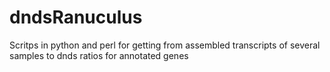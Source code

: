 # dndsRanuculus
Scritps in python and perl for getting from assembled transcripts of several samples to dnds ratios for annotated genes

